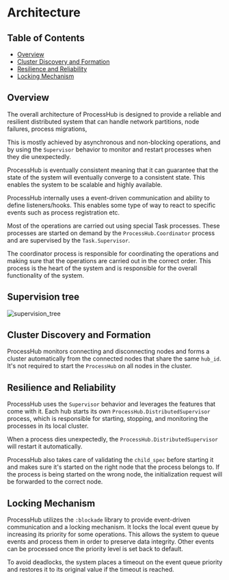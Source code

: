 # Architecture

## Table of Contents
* [Overview](#overview)
* [Cluster Discovery and Formation](#cluster-discovery-and-formation)
* [Resilience and Reliability](#resilience-and-reliability)
* [Locking Mechanism](#locking-mechanism)

## Overview
The overall architecture of ProcessHub is designed to provide a reliable and resilient
distributed system that can handle network partitions, node failures, process migrations,

This is mostly achieved by asynchronous and non-blocking operations, and by using the
`Supervisor` behavior to monitor and restart processes when they die unexpectedly.

ProcessHub is eventually consistent meaning that it can guarantee that the state of the
system will eventually converge to a consistent state. This enables the system to be
scalable and highly available. 

ProcessHub internally uses a event-driven communication and ability to define listeners/hooks.
This enables some type of way to react to specific events such as process registration etc.

Most of the operations are carried out using special Task processes. These processes are
started on demand by the `ProcessHub.Coordinator` process and are supervised by the `Task.Supervisor`.

The coordinator process is responsible for coordinating the operations and making sure that
the operations are carried out in the correct order. This process is the heart of the system and
is responsible for the overall functionality of the system.

## Supervision tree
![supervision_tree](doc/assets/images/supervision-tree.png)


## Cluster Discovery and Formation
ProcessHub monitors connecting and disconnecting nodes and forms a cluster automatically
from the connected nodes that share the same `hub_id`. It's not required to start
the `ProcessHub` on all nodes in the cluster.

## Resilience and Reliability
ProcessHub uses the `Supervisor` behavior and leverages the features that come with it.
Each hub starts its own `ProcessHub.DistributedSupervisor` process, which is responsible for
starting, stopping, and monitoring the processes in its local cluster.

When a process dies unexpectedly, the `ProcessHub.DistributedSupervisor` will restart it
automatically.

ProcessHub also takes care of validating the `child_spec` before starting it and makes sure
it's started on the right node that the process belongs to.
If the process is being started on the wrong node, the initialization request will be forwarded
to the correct node.

## Locking Mechanism
ProcessHub utilizes the `:blockade` library to provide event-driven communication
and a locking mechanism.
It locks the local event queue by increasing its priority for some operations.
This allows the system to queue events and process them in order to preserve data integrity.
Other events can be processed once the priority level is set back to default.

To avoid deadlocks, the system places a timeout on the event queue priority and
restores it to its original value if the timeout is reached.